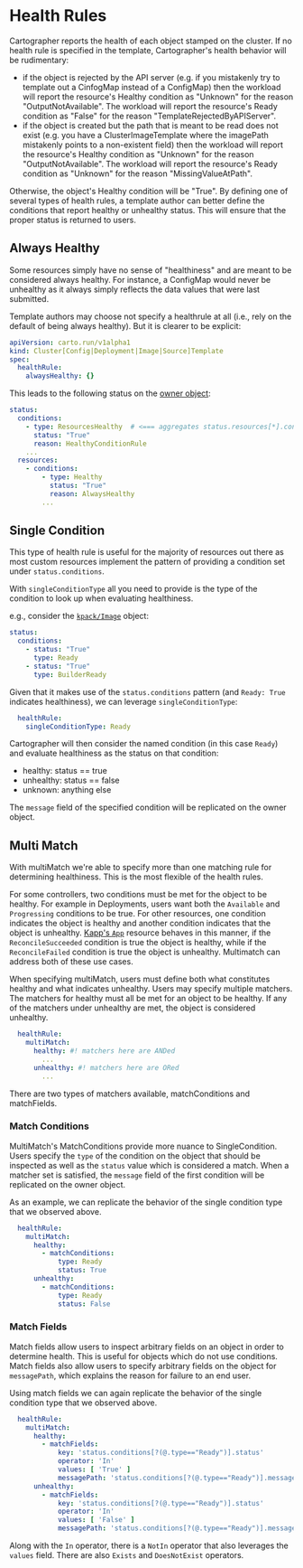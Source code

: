 # Health Rules

Cartographer reports the health of each object stamped on the cluster. If no health rule is specified in the template,
Cartographer's health behavior will be rudimentary:

- if the object is rejected by the API server (e.g. if you mistakenly try to template out a CinfogMap instead of a
  ConfigMap) then the workload will report the resource's Healthy condition as "Unknown" for the reason
  "OutputNotAvailable". The workload will report the resource's Ready condition as "False" for the reason
  "TemplateRejectedByAPIServer".
- if the object is created but the path that is meant to be read does not exist (e.g. you have a ClusterImageTemplate
  where the imagePath mistakenly points to a non-existent field) then the workload will report the resource's Healthy
  condition as "Unknown" for the reason "OutputNotAvailable". The workload will report the resource's Ready condition as
  "Unknown" for the reason "MissingValueAtPath".

Otherwise, the object's Healthy condition will be "True". By defining one of several types of health rules, a template
author can better define the conditions that report healthy or unhealthy status. This will ensure that the proper status
is returned to users.

## Always Healthy

Some resources simply have no sense of "healthiness" and are meant to be considered always healthy. For instance, a
ConfigMap would never be unhealthy as it always simply reflects the data values that were last submitted.

Template authors may choose not specify a healthrule at all (i.e., rely on the default of being always healthy). But it
is clearer to be explicit:

```yaml
apiVersion: carto.run/v1alpha1
kind: Cluster[Config|Deployment|Image|Source]Template
spec:
  healthRule:
    alwaysHealthy: {}
```

This leads to the following status on the [owner object](architecture.md/#owners):

```yaml
status:
  conditions:
    - type: ResourcesHealthy  # <=== aggregates status.resources[*].conditions[type == Healthy].status
      status: "True"
      reason: HealthyConditionRule
    ...
  resources:
    - conditions:
        - type: Healthy
          status: "True"
          reason: AlwaysHealthy
        ...
```

## Single Condition

This type of health rule is useful for the majority of resources out there as most custom resources implement the
pattern of providing a condition set under `status.conditions`.

With `singleConditionType` all you need to provide is the type of the condition to look up when evaluating healthiness.

e.g., consider the [`kpack/Image`](https://github.com/pivotal/kpack/blob/main/docs/image.md) object:

```yaml
status:
  conditions:
    - status: "True"
      type: Ready
    - status: "True"
      type: BuilderReady
```

Given that it makes use of the `status.conditions` pattern (and `Ready: True` indicates healthiness), we can leverage
`singleConditionType`:

<!-- prettier-ignore-start -->
```yaml
  healthRule:
    singleConditionType: Ready
```
<!-- prettier-ignore-end -->

Cartographer will then consider the named condition (in this case `Ready`) and evaluate healthiness as the status on
that condition:

- healthy: status == true
- unhealthy: status == false
- unknown: anything else

The `message` field of the specified condition will be replicated on the owner object.

## Multi Match

With multiMatch we're able to specify more than one matching rule for determining healthiness. This is the most flexible
of the health rules.

For some controllers, two conditions must be met for the object to be healthy. For example in Deployments, users want
both the `Available` and `Progressing` conditions to be true. For other resources, one condition indicates the object is
healthy and another condition indicates that the object is unhealthy.
[Kapp's `App`](https://carvel.dev/kapp-controller/docs/v0.40.0/app-overview/) resource behaves in this manner, if the
`ReconcileSucceeded` condition is true the object is healthy, while if the `ReconcileFailed` condition is true the
object is unhealthy. Multimatch can address both of these use cases.

When specifying multiMatch, users must define both what constitutes healthy and what indicates unhealthy. Users may
specify multiple matchers. The matchers for healthy must all be met for an object to be healthy. If any of the matchers
under unhealthy are met, the object is considered unhealthy.

<!-- prettier-ignore-start -->
```yaml
  healthRule:
    multiMatch:
      healthy: #! matchers here are ANDed
        ...
      unhealthy: #! matchers here are ORed
        ...
```
<!-- prettier-ignore-end -->

There are two types of matchers available, matchConditions and matchFields.

### Match Conditions

MultiMatch's MatchConditions provide more nuance to SingleCondition. Users specify the `type` of the condition on the
object that should be inspected as well as the `status` value which is considered a match. When a matcher set is
satisfied, the `message` field of the first condition will be replicated on the owner object.

As an example, we can replicate the behavior of the single condition type that we observed above.

<!-- prettier-ignore-start -->
```yaml
  healthRule:
    multiMatch:
      healthy:
        - matchConditions:
            type: Ready
            status: True
      unhealthy:
        - matchConditions:
            type: Ready
            status: False
```
<!-- prettier-ignore-end -->

### Match Fields

Match fields allow users to inspect arbitrary fields on an object in order to determine health. This is useful for
objects which do not use conditions. Match fields also allow users to specify arbitrary fields on the object for
`messagePath`, which explains the reason for failure to an end user.

Using match fields we can again replicate the behavior of the single condition type that we observed above.

<!-- prettier-ignore-start -->
```yaml
  healthRule:
    multiMatch:
      healthy:
        - matchFields:
            key: 'status.conditions[?(@.type=="Ready")].status'
            operator: 'In'
            values: [ 'True' ]
            messagePath: 'status.conditions[?(@.type=="Ready")].message'
      unhealthy:
        - matchFields:
            key: 'status.conditions[?(@.type=="Ready")].status'
            operator: 'In'
            values: [ 'False' ]
            messagePath: 'status.conditions[?(@.type=="Ready")].message'
```
<!-- prettier-ignore-end -->

Along with the `In` operator, there is a `NotIn` operator that also leverages the `values` field. There are also
`Exists` and `DoesNotExist` operators.
